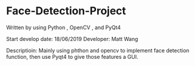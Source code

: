 # Face-Detection-Project
Written by using Python , OpenCV , and PyQt4 

Start develop date: 18/06/2019
Developer: Matt Wang

Descriptioin: Mainly using phthon and opencv to implement face detection function, then use Pyqt4 to give
  those features a GUI.
